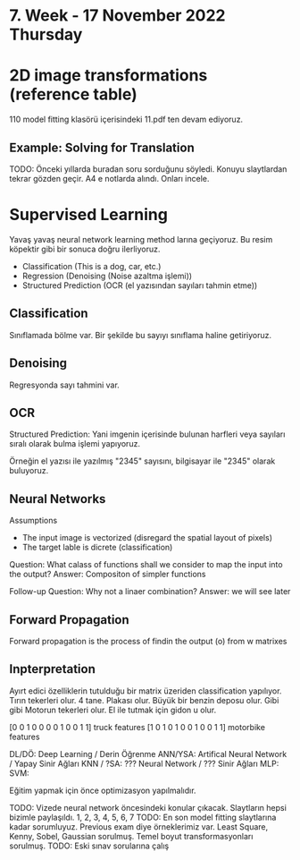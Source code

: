 # 7. Week - 17 November 2022 Thursday

# 2D image transformations (reference table)
110 model fitting klasörü içerisindeki 11.pdf ten devam ediyoruz.


## Example: Solving for Translation

TODO: Önceki yıllarda buradan soru sorduğunu söyledi. Konuyu slaytlardan tekrar gözden geçir. A4 e notlarda alındı. Onları incele.


# Supervised Learning
Yavaş yavaş neural network learning method larına geçiyoruz.
Bu resim köpektir gibi bir sonuca doğru ilerliyoruz.

* Classification (This is a dog, car, etc.)
* Regression (Denoising (Noise azaltma işlemi))
* Structured Prediction (OCR (el yazısından sayıları tahmin etme))


## Classification
Sınıflamada bölme var. Bir şekilde bu sayıyı sınıflama haline getiriyoruz.

## Denoising
Regresyonda sayı tahmini var.

## OCR
Structured Prediction: Yani imgenin içerisinde bulunan harfleri veya sayıları sıralı olarak bulma işlemi yapıyoruz.

Örneğin el yazısı ile yazılmış "2345" sayısını, bilgisayar ile "2345" olarak buluyoruz.

## Neural Networks
Assumptions
* The input image is vectorized (disregard the spatial layout of pixels)
* The target lable is dicrete (classification)

Question: What calass of functions shall we consider to map the input into the output?
Answer: Compositon of simpler functions

Follow-up Question: Why not a linaer combination?
Answer: we will  see later


## Forward Propagation

Forward propagation is the process of findin the output (o) from w matrixes

## Inpterpretation

Ayırt edici özelliklerin tutulduğu bir matrix üzeriden classification yapılıyor.
Tırın tekerleri olur. 4 tane. Plakası olur. Büyük bir benzin deposu olur. Gibi gibi
Motorun tekerleri olur. El ile tutmak için gidon u olur.

[0 0 1 0 0 0 0 1 0 0 1 1] truck features
[1 0 1 0 1 0 0 1 0 0 1 1] motorbike features


DL/DÖ: Deep Learning / Derin Öğrenme
ANN/YSA: Artifical Neural Network / Yapay Sinir Ağları
KNN / ?SA: ??? Neural Network / ??? Sinir Ağları
MLP: 
SVM: 

Eğitim yapmak için önce optimizasyon yapılmalıdır.

TODO: Vizede neural network öncesindeki konular çıkacak. Slaytların hepsi bizimle paylaşıldı. 1, 2, 3, 4, 5, 6, 7 
TODO: En son model fitting slaytlarına kadar sorumluyuz. Previous exam diye örneklerimiz var.
Least Square, Kenny, Sobel, Gaussian sorulmuş. Temel boyut transformasyonları sorulmuş.
TODO: Eski sınav sorularına çalış
